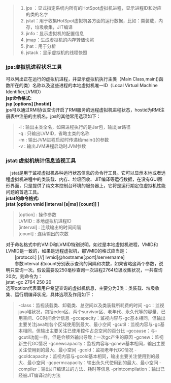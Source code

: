 >1. jps ：显式指定系统内所有的HotSpot虚拟机进程，显示进程ID和对应的类的名字
>2. jstat：用于收集HotSpot虚拟机各方面的运行数据，比如：类装载，内存，垃圾收集，JIT编译
>3. jinfo：显示虚拟机的配置信息
>4. jmap：生成虚拟机的内存转储快照
>5. jhat：用于分析
>6. jstack：显示虚拟机的线程快照
### jps:虚拟机进程状况工具
  可以列出正在运行的虚拟机进程，并显示虚拟机执行主类（Main Class,main()函数所在的类）名称以及这些进程的本地虚拟机唯一ID（Local Virtual Machine Identifier,LVMID）<br>
  **jsp命令格式:<br>
  jsp [options] [hostid]**<br>
  jps可以通过RMI协议查询开启了RMI服务的远程虚拟机进程状态，hostid为RMI注册表中注册的主机名。jps的其他常用选项如下：<br>
  >-l : 输出主类全名，如果进程执行的是Jar包，输出jar路径<br>
  >-q : 只输出LVMID，省略主类的名称<br>
  >-m : 输出JVM进程启动时传递给main()的参数<br>
  >-v : 输出JVM进程启动时JVM参数
### jstat:虚拟机统计信息监视工具
  　jstat是用于监视虚拟机各种运行状态信息的命令行工具。它可以显示本地或者远程虚拟机进程中的类装载、内存、垃圾回收、JIT编译等运行数据，在没有GUI图形界面，只是提供了纯文本控制台环境的服务器上，它将是运行期定位虚拟机性能问题的首选工具。<br>
   **jstat的命令格式:<br>
   jstat [option vmid [interval [s|ms] [count]] ]**<br>
  >[option] : 操作参数<br>
  >LVMID : 本地虚拟机进程ID<br>
  >[interval] : 连续输出的时间间隔<br>
  >[count] : 连续输出的次数<br>
   
   对于命名格式中的VMID和LVMID特别说明，如过是本地虚拟机进程，VMID和LVMID是一致的，如果是远程虚拟机，那VMID的格式应当是：<br>
　　[protocol:] [//] lvmid[@hostname[:port]/servername]<br>
　　参数interval 和count分别表示查询的间隔和次数，如果省略这两个参数，说明只查询一次。假设需要没250毫秒查询一次进程2764垃圾收集状况，一共查询20次，则命令为：<br>
  jstat -gc 2764 250 20<br>
  选项option代表着用户希望查询的虚拟机信息，主要分为3类：类装载、垃圾收集、运行期编译状况，具体选项及作用如下：<br>
>  -class：监视装载类、卸载类、总空间以及类装载所耗费的时间
  -gc：监视java堆状况，包括eden区、两个survivor区、老年代、永久代等的容量、已用空间、GC时间合计信息
  -gccapacity：监视内容与-gc基本相同，但输出主要关注java堆各个区域使用到最大、最小空间
  -gcutil：监视内容与-gc基本相同，但输出主要关注已使用控件占总空间的百分比
  -gccause：与-gcutil功能一样，但是会额外输出导致上一次gc产生的原因
  -gcnew：监视新生代GC情况
  -gcnewcapacity：监视内容与-gcnew基本相同，输出主要关注使用到的最大、最小空间
  -gcold：监视老年代GC情况
  -gcoldcapacity：监视内容与-gcold基本相同，输出主要关注使用到的最大、最小空间
  -gcpermcapacity：输出永久代使用到的最大、最小空间
  -compiler：输出JIT编译过的方法、耗时等信息
  -printcompilation：输出已经被JIT编译过的方法
